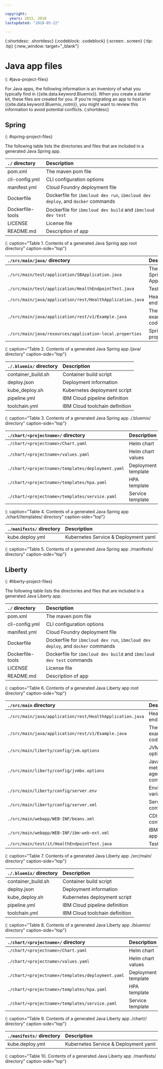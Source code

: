 ```yaml
---

copyright:
  years: 2015, 2018
lastupdated: "2018-05-22"

---
```


{:shortdesc: .shortdesc}
{:codeblock: .codeblock}
{:screen: .screen}
{:tip: .tip}
{:new_window: target="_blank"}

# Java app files
{: #java-project-files}

For Java apps, the following information is an inventory of what you typically find in {{site.data.keyword.Bluemix}}. When you create a starter kit, these files are created for you. If you're migrating an app to host in {{site.data.keyword.Bluemix_notm}}, you might want to review this information to avoid potential conflicts.
{:shortdesc}

## Spring
{: #spring-project-files}

The following table lists the directories and files that are included in a generated Java Spring app.

| `./` directory                                  | Description                       |
|:------------------------------------------------|:------------------------------------------|
| pom.xml | The maven pom file |
| cli-config.yml | CLI configuration options |
| manifest.yml | Cloud Foundry deployment file |
| Dockerfile | Dockerfile for `ibmcloud dev run`, `ibmcloud dev deploy`, and `docker` commands |
| Dockerfile-tools | Dockerfile for `ibmcloud dev build` and `ibmcloud dev test` |
| LICENSE | License file |
| README.md | Description of app |
{: caption="Table 1. Contents of a generated Java Spring app root directory" caption-side="top"}

| `./src/main/java/` directory | Description                       |
|:------------------------------------------------|:------------------------------------------|
| `./src/main/test/application/SBApplication.java` | The main Spring Application |
| `./src/main/test/application/HealthEndpointTest.java` | Tests |
| `./src/main/java/application/rest/HealthApplication.java` | Health endpoint |
| `./src/main/java/application/rest/v1/Example.java` | The example code |
| `./src/main/java/resources/application-local.properties` | Spring properties |
{: caption="Table 2. Contents of a generated Java Spring app /java/ directory" caption-side="top"}

| `./.bluemix/` directory | Description |
|:------------------------------------------------|:------------------------------------------|
| container_build.sh | Container build script |
| deploy.json | Deployment information |
| kube_deploy.sh | Kubernetes deployment script |
| pipeline.yml | IBM Cloud pipeline definition |
| toolchain.yml | IBM Cloud toolchain definition |
{: caption="Table 3. Contents of a generated Java Spring app ./.bluemix/ directory" caption-side="top"}

| `./chart/<projectname>/` directory | Description |
|:------------------------------------------------|:------------------------------------------|
| `./chart/<projectname>/Chart.yaml` | Helm chart |
| `./chart/<projectname>/values.yaml` | Helm chart values |
| `./chart/<projectname>/templates/deployment.yaml` | Deployment template |
| `./chart/<projectname>/templates/hpa.yaml` | HPA template |
| `./chart/<projectname>/templates/service.yaml` | Service template |
{: caption="Table 4. Contents of a generated Java Spring app ./chart/<projectname>/templates/ directory" caption-side="top"}

| `./manifests/` directory | Description |
|:------------------------------------------------|:------------------------------------------|
| kube.deploy.yml | Kubernetes Service & Deployment yaml |
{: caption="Table 5. Contents of a generated Java Spring app ./manifests/ directory" caption-side="top"}

## Liberty
{: #liberty-project-files}

The following table lists the directories and files that are included in a generated Java Liberty app.

| `./` directory                                  | Description                       |
|:------------------------------------------------|:------------------------------------------|
| pom.xml | The maven pom file |
| cli-config.yml | CLI configuration options |
| manifest.yml | Cloud Foundry deployment file |
| Dockerfile | Dockerfile for `ibmcloud dev run`, `ibmcloud dev deploy`, and `docker` commands |
| Dockerfile-tools | Dockerfile for `ibmcloud dev build` and `ibmcloud dev test` commands |
| LICENSE | License file |
| README.md | Description of app |
{: caption="Table 6. Contents of a generated Java Liberty app root directory" caption-side="top"}

| `./src/main` directory | Description |
|:------------------------------------------------|:------------------------------------------|
| `./src/main/java/application/rest/HealthApplication.java` | Health endpoint |
| `./src/main/java/application/rest/v1/Example.java` | The example code |
| `./src/main/liberty/config/jvm.options` | JVM options |
| `./src/main/liberty/config/jvmbx.options` | Java metrics agent config |
| `./src/main/liberty/config/server.env` | Environment variables |
| `./src/main/liberty/config/server.xml` | Server config |
| `./src/main/webapp/WEB-INF/beans.xml` | CDI bean config |
| `./src/main/webapp/WEB-INF/ibm-web-ext.xml` | IBM web app config |
| `./src/main/test/it/HealthEndpointTest.java` | Tests |
{: caption="Table 7. Contents of a generated Java Liberty app ./src/main/ directory" caption-side="top"}

| `./.bluemix/` directory | Description |
|:------------------------------------------------|:------------------------------------------|
| container_build.sh | Container build script |
| deploy.json | Deployment information |
| kube_deploy.sh | Kubernetes deployment script |
| pipeline.yml | IBM Cloud pipeline definition |
| toolchain.yml | IBM Cloud toolchain definition |
{: caption="Table 8. Contents of a generated Java Liberty app ./bluemix/ directory" caption-side="top"}

| `./chart/<projectname>/` directory | Description |
|:------------------------------------------------|:------------------------------------------|
| `./chart/<projectname>/Chart.yaml` | Helm chart |
| `./chart/<projectname>/values.yaml` | Helm chart values |
| `./chart/<projectname>/templates/deployment.yaml` | Deployment template |
| `./chart/<projectname>/templates/hpa.yaml` | HPA template |
| `./chart/<projectname>/templates/service.yaml` | Service template |
{: caption="Table 9. Contents of a generated Java Liberty app ./chart/<projectname>/ directory" caption-side="top"}

| `./manifests/` directory | Description |
|:------------------------------------------------|:------------------------------------------|
| kube.deploy.yml | Kubernetes Service & Deployment yaml |
{: caption="Table 10. Contents of a generated Java Liberty app ./manifests/ directory" caption-side="top"}

